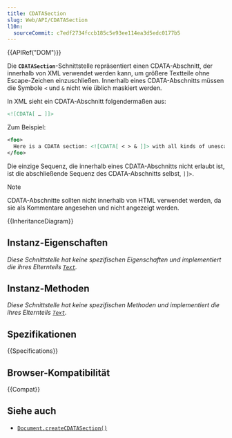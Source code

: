 ```yaml
---
title: CDATASection
slug: Web/API/CDATASection
l10n:
  sourceCommit: c7edf2734fccb185c5e93ee114ea3d5edc0177b5
---
```


{{APIRef("DOM")}}

Die **`CDATASection`**-Schnittstelle repräsentiert einen CDATA-Abschnitt, der innerhalb von XML verwendet werden kann, um größere Textteile ohne Escape-Zeichen einzuschließen. Innerhalb eines CDATA-Abschnitts müssen die Symbole `<` und `&` nicht wie üblich maskiert werden.

In XML sieht ein CDATA-Abschnitt folgendermaßen aus:

```xml
<![CDATA[ … ]]>
```

Zum Beispiel:

```xml
<foo>
  Here is a CDATA section: <![CDATA[ < > & ]]> with all kinds of unescaped text.
</foo>
```

Die einzige Sequenz, die innerhalb eines CDATA-Abschnitts nicht erlaubt ist, ist die abschließende Sequenz des CDATA-Abschnitts selbst, `]]>`.

> [!NOTE]
> CDATA-Abschnitte sollten nicht innerhalb von HTML verwendet werden, da sie als Kommentare angesehen und nicht angezeigt werden.

{{InheritanceDiagram}}

## Instanz-Eigenschaften

_Diese Schnittstelle hat keine spezifischen Eigenschaften und implementiert die ihres Elternteils
[`Text`](/de/docs/Web/API/Text)._

## Instanz-Methoden

_Diese Schnittstelle hat keine spezifischen Methoden und implementiert die ihres Elternteils
[`Text`](/de/docs/Web/API/Text)._

## Spezifikationen

{{Specifications}}

## Browser-Kompatibilität

{{Compat}}

## Siehe auch

- [`Document.createCDATASection()`](/de/docs/Web/API/Document/createCDATASection)
